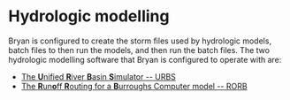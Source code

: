 # Hydrologic modelling
Bryan is configured to create the storm files used by hydrologic models, batch files to then run the models, and then run the batch files. The two hydrologic modelling software that Bryan is configured to operate with are:
- [The **U**nified **R**iver **B**asin **S**imulator -- URBS](URBS_model.md.html)
- [The **R**un**o**ff **R**outing for a **B**urroughs Computer model -- RORB](RORB_model.md.html)
